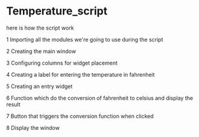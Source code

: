 # Temperature_script
here is how the script work

1 Importing all the modules we're going to use during the script

2 Creating the main window 

3  Configuring columns for widget placement

4 Creating a label for entering the temperature in fahrenheit

5 Creating an entry widget 

6 Function which do the conversion of fahrenheit to celsius and display the result

7 Button that triggers the conversion function when clicked

8 Display the window
